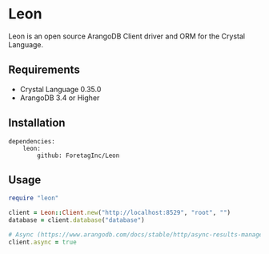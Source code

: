 # Leon
Leon is an open source ArangoDB Client driver and ORM for the Crystal Language.

## Requirements

- Crystal Language 0.35.0
- ArangoDB 3.4 or Higher

## Installation

```
dependencies:
	leon:
		github: ForetagInc/Leon
```

## Usage

```ruby
require "leon"

client = Leon::Client.new("http://localhost:8529", "root", "")
database = client.database("database")

# Async (https://www.arangodb.com/docs/stable/http/async-results-management.html)
client.async = true
```